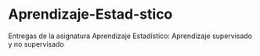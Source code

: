# Aprendizaje-Estad-stico
Entregas de la asignatura Aprendizaje Estadístico: Aprendizaje supervisado y no supervisado
